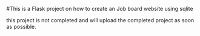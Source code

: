#This is a Flask project on how to create an Job board website using sqlite

this project is not completed and will upload the completed project as soon as possible. 